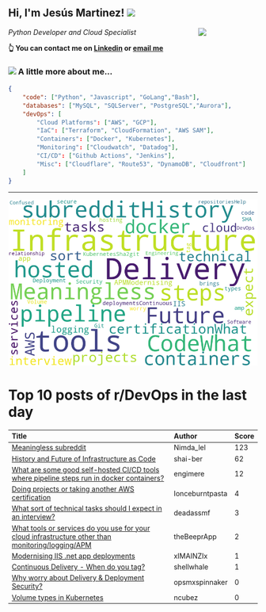 <!--
**jmartinezl/jmartinezl** is a ✨ _special_ ✨ repository because its `README.md` (this file) appears on your GitHub profile.

Here are some ideas to get you started:

- 🔭 I’m currently working on ...
- 🌱 I’m currently learning ...
- 👯 I’m looking to collaborate on ...
- 🤔 I’m looking for help with ...
- 💬 Ask me about ...
- 📫 How to reach me: ...
- 😄 Pronouns: ...
- ⚡ Fun fact: ...
-->

<h2>Hi, I'm Jesús Martinez! <img src="https://media.giphy.com/media/WUlplcMpOCEmTGBtBW/giphy.gif" width="30"> </h2>
<img align='right' src="https://media.giphy.com/media/NytMLKyiaIh6VH9SPm/giphy.gif" width="120">
<p><em>Python Developer and Cloud Specialist
</em></p>

**👆 You can contact me on [Linkedin](https://www.linkedin.com/in/jes%C3%BAs-martinez-2b7b10104/) or [email me](mailto:jesus.mtz.lorenzo@gmail.com)**

### <img src="https://media.giphy.com/media/VgCDAzcKvsR6OM0uWg/giphy.gif" width="50"> A little more about me...  

```json
{
    "code": ["Python", "Javascript", "GoLang","Bash"],
    "databases": ["MySQL", "SQLServer", "PostgreSQL","Aurora"],
    "devOps": [
        "Cloud Platforms": ["AWS", "GCP"],
        "IaC": ["Terraform", "CloudFormation", "AWS SAM"],
        "Containers": ["Docker", "Kubernetes"],
        "Monitoring": ["Cloudwatch", "Datadog"],
        "CI/CD": ["Github Actions", "Jenkins"],
        "Misc": ["Cloudflare", "Route53", "DynamoDB", "Cloudfront"]
    ]
}
```
---

![Wordcloud](./cloud.png)

# Top 10 posts of r/DevOps in the last day

| Title | Author | Score |
|:---|:---|:---|
| [Meaningless subreddit](https://www.reddit.com/r/devops/comments/13hzbh6/meaningless_subreddit/) | Nimda_lel | 123 |
| [History and Future of Infrastructure as Code](https://www.reddit.com/r/devops/comments/13hi5bm/history_and_future_of_infrastructure_as_code/) | shai-ber | 62 |
| [What are some good self-hosted CI/CD tools where pipeline steps run in docker containers?](https://www.reddit.com/r/devops/comments/13hmwsg/what_are_some_good_selfhosted_cicd_tools_where/) | engimere | 12 |
| [Doing projects or taking another AWS certification](https://www.reddit.com/r/devops/comments/13hfh4t/doing_projects_or_taking_another_aws_certification/) | Ionceburntpasta | 4 |
| [What sort of technical tasks should I expect in an interview?](https://www.reddit.com/r/devops/comments/13hkl38/what_sort_of_technical_tasks_should_i_expect_in/) | deadassmf | 3 |
| [What tools or services do you use for your cloud infrastructure other than monitoring/logging/APM](https://www.reddit.com/r/devops/comments/13hduhs/what_tools_or_services_do_you_use_for_your_cloud/) | theBeeprApp | 2 |
| [Modernising IIS .net app deployments](https://www.reddit.com/r/devops/comments/13i24n4/modernising_iis_net_app_deployments/) | xIMAINZIx | 1 |
| [Continuous Delivery - When do you tag?](https://www.reddit.com/r/devops/comments/13i3fqk/continuous_delivery_when_do_you_tag/) | shellwhale | 1 |
| [Why worry about Delivery &amp; Deployment Security?](https://www.reddit.com/r/devops/comments/13i0egi/why_worry_about_delivery_deployment_security/) | opsmxspinnaker | 0 |
| [Volume types in Kubernetes](https://www.reddit.com/r/devops/comments/13i2d9b/volume_types_in_kubernetes/) | ncubez | 0 |
